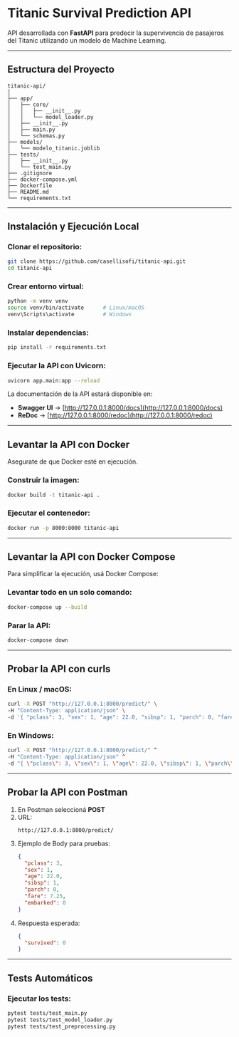 # Titanic Survival Prediction API

API desarrollada con **FastAPI** para predecir la supervivencia de pasajeros del Titanic utilizando un modelo de Machine Learning.

---

## **Estructura del Proyecto**

```
titanic-api/
│
├── app/
│   ├── core/
│   │   ├── __init__.py
│   │   └── model_loader.py    
│   ├── __init__.py
│   ├── main.py                  
│   └── schemas.py              
├── models/
│   └── modelo_titanic.joblib  
├── tests/
│   ├── __init__.py
│   └── test_main.py 
├── .gitignore       
├── docker-compose.yml     
├── Dockerfile  
├── README.md                      
└── requirements.txt                              
```

---

## **Instalación y Ejecución Local**

### **Clonar el repositorio:**

```bash
git clone https://github.com/casellisofi/titanic-api.git
cd titanic-api
```

### **Crear entorno virtual:**

```bash
python -m venv venv
source venv/bin/activate      # Linux/macOS
venv\Scripts\activate         # Windows
```

### **Instalar dependencias:**

```bash
pip install -r requirements.txt
```

### **Ejecutar la API con Uvicorn:**

```bash
uvicorn app.main:app --reload
```

La documentación de la API estará disponible en:

- **Swagger UI** → [http://127.0.0.1:8000/docs](http://127.0.0.1:8000/docs)
- **ReDoc** → [http://127.0.0.1:8000/redoc](http://127.0.0.1:8000/redoc)

---

## **Levantar la API con Docker**
Asegurate de que Docker esté en ejecución.

### **Construir la imagen:**

```bash
docker build -t titanic-api .
```

### **Ejecutar el contenedor:**

```bash
docker run -p 8000:8000 titanic-api
```

---

## **Levantar la API con Docker Compose**

Para simplificar la ejecución, usá Docker Compose:

### Levantar todo en un solo comando:

```bash
docker-compose up --build
```

### Parar la API:

```bash
docker-compose down
```

---

## **Probar la API con curls**

### En Linux / macOS:

```bash
curl -X POST "http://127.0.0.1:8000/predict/" \
-H "Content-Type: application/json" \
-d '{ "pclass": 3, "sex": 1, "age": 22.0, "sibsp": 1, "parch": 0, "fare": 7.25, "embarked": 0 }'
```

### En Windows:

```bash
curl -X POST "http://127.0.0.1:8000/predict/" ^
-H "Content-Type: application/json" ^
-d "{ \"pclass\": 3, \"sex\": 1, \"age\": 22.0, \"sibsp\": 1, \"parch\": 0, \"fare\": 7.25, \"embarked\": 0 }"
```
---

## **Probar la API con Postman**

1. En Postman seleccioná **POST**
2. URL:
   ```
   http://127.0.0.1:8000/predict/
   ```
4. Ejemplo de Body para pruebas:
   ```json
   {
     "pclass": 3,
     "sex": 1,
     "age": 22.0,
     "sibsp": 1,
     "parch": 0,
     "fare": 7.25,
     "embarked": 0
   }
   ```
6. Respuesta esperada:
   ```json
   {
     "survived": 0
   }
   ```

---

## **Tests Automáticos**

### Ejecutar los tests:

```bash
pytest tests/test_main.py
pytest tests/test_model_loader.py
pytest tests/test_preprocessing.py
```
